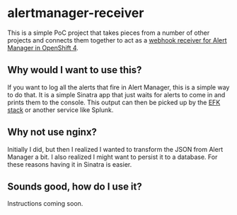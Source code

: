 # alertmanager-receiver

This is a simple PoC project that takes pieces from a number of other projects and connects them together to act as a [webhook receiver for Alert Manager in OpenShift 4](https://docs.openshift.com/container-platform/4.6/monitoring/managing-alerts.html).

## Why would I want to use this?

If you want to log all the alerts that fire in Alert Manager, this is a simple way to do that.  It is a simple Sinatra app that just waits for alerts to come in and prints them to the console.  This output can then be picked up by the [EFK stack](https://docs.openshift.com/container-platform/4.7/logging/config/cluster-logging-collector.html) or another service like Splunk.

## Why not use nginx?

Initially I did, but then I realized I wanted to transform the JSON from Alert Manager a bit.  I also realized I might want to persist it to a database.  For these reasons having it in Sinatra is easier.

## Sounds good, how do I use it?

Instructions coming soon.
